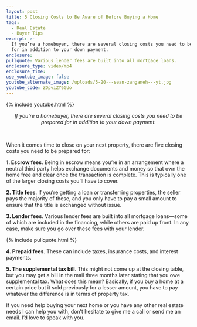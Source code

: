 ```yaml
---
layout: post
title: 5 Closing Costs to Be Aware of Before Buying a Home
tags:
  - Real Estate
  - Buyer Tips
excerpt: >-
  If you’re a homebuyer, there are several closing costs you need to be prepared
  for in addition to your down payment.
enclosure:
pullquote: Various lender fees are built into all mortgage loans.
enclosure_type: video/mp4
enclosure_time:
use_youtube_image: false
youtube_alternate_image: /uploads/5-20---sean-zanganeh---yt.jpg
youtube_code: ZOpviZY6GUo
---
```


{% include youtube.html %}

<center><em>If you&rsquo;re a homebuyer, there are several closing costs you need to be prepared for in addition to your down payment.</em></center>

&nbsp;

When it comes time to close on your next property, there are five closing costs you need to be prepared for:

**1\. Escrow fees**. Being in escrow means you’re in an arrangement where a neutral third party helps exchange documents and money so that own the home free and clear once the transaction is complete. This is typically one of the larger closing costs you’ll have to cover.

**2\. Title fees**. If you’re getting a loan or transferring properties, the seller pays the majority of these, and you only have to pay a small amount to ensure that the title is exchanged without issue.

**3\. Lender fees**. Various lender fees are built into all mortgage loans—some of which are included in the financing, while others are paid up front. In any case, make sure you go over these fees with your lender.

{% include pullquote.html %}

**4\. Prepaid fees**. These can include taxes, insurance costs, and interest payments.

**5\. The supplemental tax bill**. This might not come up at the closing table, but you may get a bill in the mail three months later stating that you owe supplemental tax. What does this mean? Basically, if you buy a home at a certain price but it sold previously for a lesser amount, you have to pay whatever the difference is in terms of property tax.

If you need help buying your next home or you have any other real estate needs I can help you with, don’t hesitate to give me a call or send me an email. I’d love to speak with you.